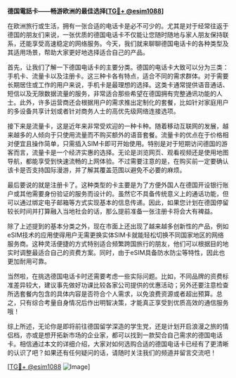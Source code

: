 **德国電話卡——畅游欧洲的最佳选择[[TG💪+ @esim1088](https://t.me/s/esim1088)]**

在欧洲旅行或生活，拥有一张合适的电话卡是必不可少的。尤其是对于经常往返于德国的朋友们来说，一张优质的德国电话卡不仅能让您随时随地与家人朋友保持联系，还能享受高速稳定的网络服务。今天，我们就来聊聊德国电话卡的各种类型及其适用场景，帮助大家更好地选择适合自己的产品。

首先，让我们了解一下德国电话卡的主要分类。德国的电话卡大致可以分为三类：手机卡、流量卡以及注册卡。这三种卡各有特点，适合不同的需求群体。对于需要长期居住或工作的用户来说，手机卡是最理想的选择。这类卡通常提供语音通话、短信以及无限数据流量的服务，非常适合那些希望在德国拥有完整通讯功能的人士。此外，许多运营商还会根据用户的需求推出定制化的套餐，比如针对家庭用户的多设备共享计划或者针对商务人士的高优先级网络连接选项。

接下来是流量卡，这是近年来非常受欢迎的一种卡种。随着移动互联网的发展，越来越多的人倾向于只使用流量而不购买额外的语音套餐。流量卡的优点在于价格相对便宜且操作简单，只需插入SIM卡即可开始使用。特别是对于短期访问德国的游客而言，流量卡是一个经济实惠的选择。无论是浏览网页、观看视频还是使用地图导航，都能享受到快速流畅的上网体验。不过需要注意的是，在购买前一定要确认该卡是否支持国际漫游，并了解其覆盖范围以避免不必要的麻烦。

最后要说的就是注册卡了。这种类型的卡主要是为了方便外国人在德国开设银行账户或其他需要身份验证的服务而设计的。虽然它不具备传统意义上的通话功能，但可以通过绑定电子邮箱等方式实现基本的信息传递。因此，如果您计划在德国停留较长时间并打算融入当地社会的话，那么提前准备一张注册卡将会大有裨益。

除了上述提到的基本分类之外，现在市面上还出现了越来越多创新性的产品，例如eSIM技术的应用使得用户无需更换实体SIM卡就能轻松切换不同国家地区的网络服务商。这种灵活便捷的方式特别适合频繁跨国旅行的朋友，他们可以根据目的地实时调整最适合自己的资费方案。同时，由于eSIM具备防水防尘等特性，因此也更加耐用可靠。

当然啦，在挑选德国电话卡时还需要考虑一些实际问题。比如，不同品牌的资费标准差异较大，建议事先做好功课比较各家公司提供的优惠活动；另外还要注意检查所选套餐内包含的具体内容是否符合个人需求，以免浪费资源或者超出预算。总之，只有综合考量自身情况后作出明智决策，才能真正享受到优质高效的通信服务哦！

综上所述，无论你是即将前往德国留学深造的学生党，还是计划开启浪漫之旅的情侣档，亦或是想开拓新市场的企业家，都可以找到一款契合自己需求的德国电话卡。相信通过本文的详细介绍，大家对如何选购合适的德国电话卡已经有了更清晰的认识了吧？如果还有任何疑问的话，请随时关注我们的频道并留言交流吧！

[[TG💪+ @esim1088](https://t.me/s/esim1088) ![Image](https://i.postimg.cc/4NQfJmqS/Snipaste-2025-05-13-00-14-12.png)]
